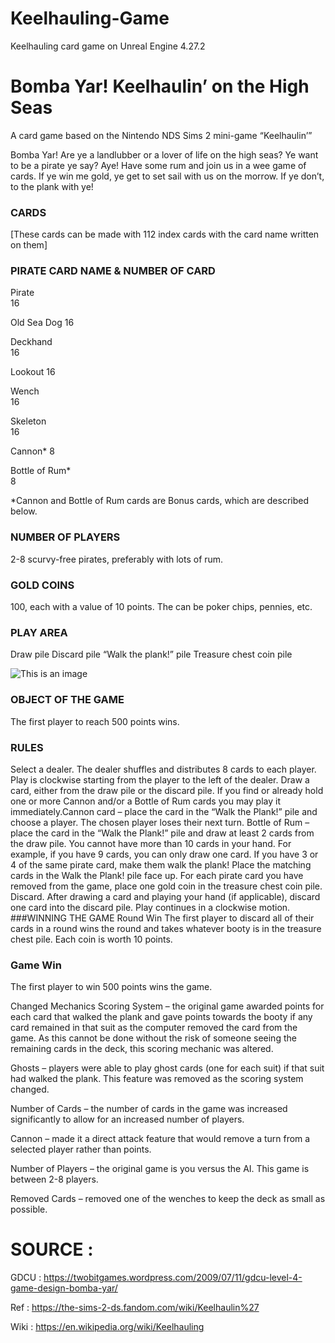 # Keelhauling-Game
Keelhauling card game on Unreal Engine 4.27.2

# Bomba Yar! Keelhaulin’ on the High Seas
A card game based on the Nintendo NDS Sims 2 mini-game “Keelhaulin’”

Bomba Yar! Are ye a landlubber or a lover of life on the high seas? Ye want to be a pirate ye say? Aye! Have some rum and join us in a wee game of cards. If ye win me gold, ye get to set sail with us on the morrow. If ye don’t, to the plank with ye!

### CARDS
[These cards can be made with 112 index cards with the card name written on them]

### PIRATE CARD NAME & NUMBER OF CARD

Pirate	
16

Old Sea Dog	
16

Deckhand	
16

Lookout	
16

Wench	
16

Skeleton	
16

Cannon*	
8

Bottle of Rum*	
8

*Cannon and Bottle of Rum cards are Bonus cards, which are described below.

### NUMBER OF PLAYERS
2-8 scurvy-free pirates, preferably with lots of rum.

### GOLD COINS
100, each with a value of 10 points. The can be poker chips, pennies, etc.

### PLAY AREA
Draw pile
Discard pile
“Walk the plank!” pile
Treasure chest coin pile

![This is an image](https://twobitgames.files.wordpress.com/2009/07/sample-play-area.jpg)

### OBJECT OF THE GAME
The first player to reach 500 points wins.

### RULES
Select a dealer. The dealer shuffles and distributes 8 cards to each player. Play is clockwise starting from the player to the left of the dealer.
Draw a card, either from the draw pile or the discard pile. If you find or already hold one or more Cannon and/or a Bottle of Rum cards you may play it immediately.Cannon card – place the card in the “Walk the Plank!” pile and choose a player. The chosen player loses their next turn.
Bottle of Rum – place the card in the “Walk the Plank!” pile and draw at least 2 cards from the draw pile. You cannot have more than 10 cards in your hand. For example, if you have 9 cards, you can only draw one card.
If you have 3 or 4 of the same pirate card, make them walk the plank! Place the matching cards in the Walk the Plank! pile face up. For each pirate card you have removed from the game, place one gold coin in the treasure chest coin pile.
Discard. After drawing a card and playing your hand (if applicable), discard one card into the discard pile. Play continues in a clockwise motion.
###WINNING THE GAME
Round Win
The first player to discard all of their cards in a round wins the round and takes whatever booty is in the treasure chest pile. Each coin is worth 10 points.

### Game Win

The first player to win 500 points wins the game.

Changed Mechanics
Scoring System – the original game awarded points for each card that walked the plank and gave points towards the booty if any card remained in that suit as the computer removed the card from the game. As this cannot be done without the risk of someone seeing the remaining cards in the deck, this scoring mechanic was altered.

Ghosts – players were able to play ghost cards (one for each suit) if that suit had walked the plank. This feature was removed as the scoring system changed.

Number of Cards – the number of cards in the game was increased significantly to allow for an increased number of players.

Cannon – made it a direct attack feature that would remove a turn from a selected player rather than points.

Number of Players – the original game is you versus the AI. This game is between 2-8 players.

Removed Cards – removed one of the wenches to keep the deck as small as possible.

# SOURCE : 
GDCU : https://twobitgames.wordpress.com/2009/07/11/gdcu-level-4-game-design-bomba-yar/

Ref : https://the-sims-2-ds.fandom.com/wiki/Keelhaulin%27

Wiki : https://en.wikipedia.org/wiki/Keelhauling
